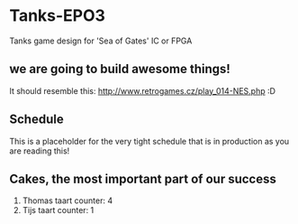 # Tanks-EPO3
Tanks game design for 'Sea of Gates' IC or FPGA

## we are going to build awesome things!
It should resemble this: http://www.retrogames.cz/play_014-NES.php :D

## Schedule
This is a placeholder for the very tight schedule that is in production as you are reading this!

## Cakes, the most important part of our success
1. Thomas taart counter: 4
2. Tijs taart counter: 1
